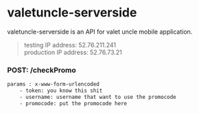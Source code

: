 # valetuncle-serverside

valetuncle-serverside is an API for valet uncle mobile application.
> testing IP address: 52.76.211.241  
> production IP address: 52.76.73.21

### POST: /checkPromo
```sh
params : x-www-form-urlencoded
    - token: you know this shit
    - username: username that want to use the promocode
    - promocode: put the promocode here
```
